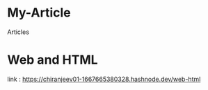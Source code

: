 # My-Article
Articles
# Web and HTML
link : https://chiranjeev01-1667665380328.hashnode.dev/web-html
